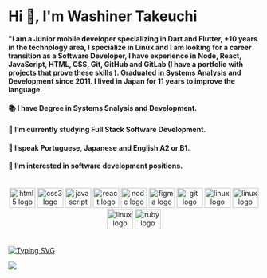 # Hi 👋, I'm Washiner Takeuchi


#### "I am a Junior mobile developer specializing in Dart and Flutter, +10 years in the technology area, I specialize in Linux and I am looking for a career transition as a Software Developer, I have experience in Node, React, JavaScript, HTML, CSS, Git, GitHub and GitLab (I have a portfolio with projects that prove these skills ). Graduated in Systems Analysis and Development since 2011. I lived in Japan for 11 years to improve the language. 
#### 📚 I have Degree in Systems Snalysis and Development.
#### 🧠 I’m currently studying Full Stack Software Development.
#### 💬 I speak Portuguese, Japanese and English A2 or B1.
#### 🔭 I’m interested in software development positions.



<div align="center" style="display: inline_block"><br>
<img src="https://cdn.jsdelivr.net/gh/devicons/devicon/icons/html5/html5-original.svg" height="40" width="52" alt="html5 logo"  />
  <img src="https://cdn.jsdelivr.net/gh/devicons/devicon/icons/css3/css3-original.svg" height="40" width="52" alt="css3 logo"  />
  <img src="https://cdn.jsdelivr.net/gh/devicons/devicon/icons/javascript/javascript-original.svg" height="40" width="52" alt="javascript logo"  />
  <img src="https://cdn.jsdelivr.net/gh/devicons/devicon/icons/react/react-original.svg" height="40" width="52" alt="react logo"  />
  <img src="https://cdn.jsdelivr.net/gh/devicons/devicon/icons/nodejs/nodejs-original.svg" height="40" width="52" alt="node logo"  />
  <img src="https://cdn.jsdelivr.net/gh/devicons/devicon/icons/figma/figma-original.svg" height="40" width="52" alt="figma logo"   />        
  <img src="https://cdn.jsdelivr.net/gh/devicons/devicon/icons/git/git-original.svg" height="40" width="52" alt="git logo"  />
  <img src="https://cdn.jsdelivr.net/gh/devicons/devicon/icons/linux/linux-original.svg" height="40" width="52" alt="linux logo" />
  <img src="https://cdn.jsdelivr.net/gh/devicons/devicon/icons/flutter/flutter-original.svg" height="40" width="52" alt="linux logo" />
  <img src="https://cdn.jsdelivr.net/gh/devicons/devicon/icons/dart/dart-original.svg" height="40" width="52" alt="linux logo" />
  <img src="https://cdn.jsdelivr.net/gh/devicons/devicon/icons/ruby/ruby-original.svg" height="40" width="52" alt="ruby logo"  />

  
</div>

<br>


<div align="start">

[![Typing SVG](https://readme-typing-svg.demolab.com/?lines=DEVELOPER+FRONTEND)](https://git.io/typing-svg)

</div>


<div>

  
  <a href="https://www.linkedin.com/in/washiner-takeuchi/" target="_blank"><img src="https://img.shields.io/badge/-LinkedIn-%230077B5?style=for-the-badge&logo=linkedin&logoColor=white" target="_blank"></a> 
  
</div>




